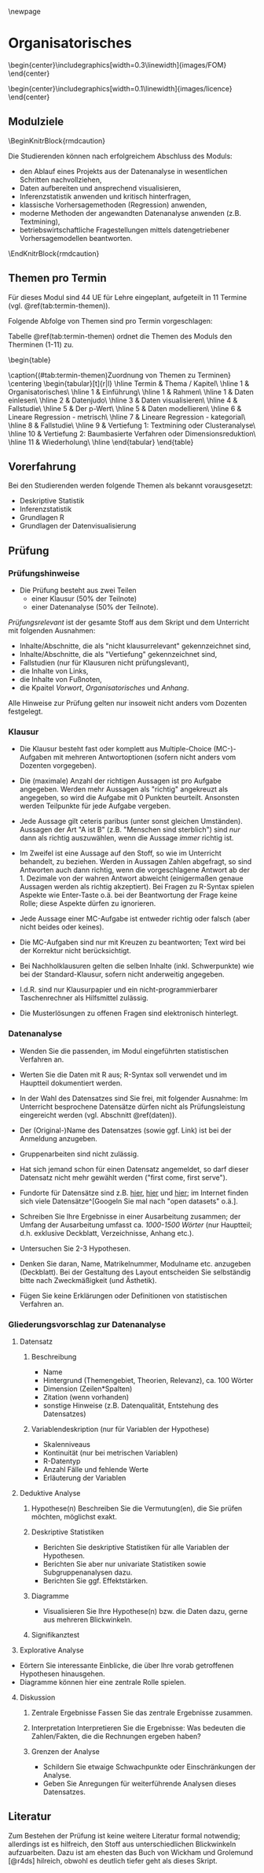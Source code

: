

\newpage
# Organisatorisches


\begin{center}\includegraphics[width=0.3\linewidth]{images/FOM} \end{center}


\begin{center}\includegraphics[width=0.1\linewidth]{images/licence} \end{center}


## Modulziele


\BeginKnitrBlock{rmdcaution}<div class="rmdcaution">Die Studierenden können nach erfolgreichem Abschluss des Moduls:


- den Ablauf eines Projekts aus der Datenanalyse in wesentlichen Schritten nachvollziehen,
-	Daten aufbereiten und ansprechend visualisieren,
-	Inferenzstatistik anwenden und kritisch hinterfragen,
- klassische Vorhersagemethoden (Regression) anwenden,
-	moderne Methoden der angewandten Datenanalyse anwenden (z.B. Textmining),
-	betriebswirtschaftliche Fragestellungen mittels datengetriebener Vorhersagemodellen beantworten.

</div>\EndKnitrBlock{rmdcaution}



## Themen pro Termin

Für dieses Modul sind 44 UE für Lehre eingeplant, aufgeteilt in 11 Termine (vgl. \@ref(tab:termin-themen)).

Folgende Abfolge von Themen sind pro Termin vorgeschlagen:


Tabelle \@ref(tab:termin-themen) ordnet die Themen des Moduls den Therminen (1-11) zu.

\begin{table}

\caption{(\#tab:termin-themen)Zuordnung von Themen zu Terminen}
\centering
\begin{tabular}[t]{r|l}
\hline
Termin & Thema / Kapitel\\
\hline
1 & Organisatorisches\\
\hline
1 & Einführung\\
\hline
1 & Rahmen\\
\hline
1 & Daten einlesen\\
\hline
2 & Datenjudo\\
\hline
3 & Daten visualisieren\\
\hline
4 & Fallstudie\\
\hline
5 & Der p-Wert\\
\hline
5 & Daten modellieren\\
\hline
6 & Lineare Regression - metrisch\\
\hline
7 & Lineare Regression - kategorial\\
\hline
8 & Fallstudie\\
\hline
9 & Vertiefung 1: Textmining oder Clusteranalyse\\
\hline
10 & Vertiefung 2: Baumbasierte Verfahren oder Dimensionsreduktion\\
\hline
11 & Wiederholung\\
\hline
\end{tabular}
\end{table}





          
## Vorerfahrung

Bei den Studierenden werden folgende Themen als bekannt vorausgesetzt:

- Deskriptive Statistik
- Inferenzstatistik
- Grundlagen R
- Grundlagen der Datenvisualisierung
  
## Prüfung

### Prüfungshinweise


- Die Prüfung besteht aus zwei Teilen
    - einer Klausur (50% der Teilnote)
    - einer Datenanalyse (50% der Teilnote).
   
   
   
*Prüfungsrelevant* ist der gesamte Stoff aus dem Skript und dem Unterricht mit folgenden Ausnahmen:

  - Inhalte/Abschnitte, die als "nicht klausurrelevant" gekennzeichnet sind,
  - Inhalte/Abschnitte, die als "Vertiefung" gekennzeichnet sind,
  - Fallstudien (nur für Klausuren nicht prüfungslevant),
  - die Inhalte von Links,
  - die Inhalte von Fußnoten,
  - die Kpaitel *Vorwort*, *Organisatorisches* und *Anhang*.  
  

Alle Hinweise zur Prüfung gelten nur insoweit nicht anders vom Dozenten festgelegt.  
  
### Klausur
  

- Die Klausur besteht fast oder komplett aus Multiple-Choice (MC-)-Aufgaben mit mehreren Antwortoptionen (sofern nicht anders vom Dozenten vorgegeben). 

- Die (maximale) Anzahl der richtigen Aussagen ist pro Aufgabe angegeben. Werden mehr Aussagen als "richtig" angekreuzt als angegeben, so wird die Aufgabe mit 0 Punkten beurteilt. Ansonsten werden Teilpunkte für jede Aufgabe vergeben.

- Jede Aussage gilt ceteris paribus (unter sonst gleichen Umständen). Aussagen der Art "A ist B" (z.B. "Menschen sind sterblich") sind *nur* dann als richtig auszuwählen, wenn die Aussage *immer* richtig ist.

- Im Zweifel ist eine Aussage auf den Stoff, so wie im Unterricht behandelt, zu beziehen.
Werden in Aussagen Zahlen abgefragt, so sind Antworten auch dann richtig, wenn die vorgeschlagene Antwort ab der 1. Dezimale von der wahren Antwort abweicht (einigermaßen genaue Aussagen werden als richtig akzeptiert). Bei Fragen zu R-Syntax spielen Aspekte wie Enter-Taste o.ä. bei der Beantwortung der Frage keine Rolle; diese Aspekte dürfen zu ignorieren.

- Jede Aussage einer MC-Aufgabe ist entweder richtig oder falsch (aber nicht beides oder keines).

- Die MC-Aufgaben sind nur mit Kreuzen zu beantworten; Text wird bei der Korrektur nicht berücksichtigt.

- Bei Nachholklausuren gelten die selben Inhalte (inkl. Schwerpunkte) wie bei der Standard-Klausur, sofern nicht anderweitig angegeben.

- I.d.R. sind nur Klausurpapier und ein nicht-programmierbarer Taschenrechner als Hilfsmittel zulässig.

- Die Musterlösungen zu offenen Fragen sind elektronisch hinterlegt.


### Datenanalyse

- Wenden Sie die passenden, im Modul eingeführten statistischen Verfahren an.

- Werten Sie die Daten mit R aus; R-Syntax soll verwendet und im Hauptteil dokumentiert werden.

- In der Wahl des Datensatzes sind Sie frei, mit folgender Ausnahme: Im Unterricht besprochene Datensätze dürfen nicht als Prüfungsleistung eingereicht werden (vgl. Abschnitt \@ref(daten)).

- Der (Original-)Name des Datensatzes (sowie ggf. Link) ist bei der Anmeldung anzugeben. 

- Gruppenarbeiten sind nicht zulässig.

- Hat sich jemand schon für einen Datensatz angemeldet, so darf dieser Datensatz nicht mehr gewählt werden ("first come, first serve").

- Fundorte für Datensätze sind z.B. [hier](http://www.stat.ufl.edu/~winner/datasets.html), [hier](http://archive.ics.uci.edu/ml/datasets.html) und [hier](http://vincentarelbundock.github.io/Rdatasets/datasets.html); im Internet finden sich viele Datensätze^[Googeln Sie mal nach "open datasets" o.ä.].

- Schreiben Sie Ihre Ergebnisse in einer Ausarbeitung zusammen; der Umfang der Ausarbeitung umfasst ca. *1000-1500 Wörter* (nur Hauptteil; d.h. exklusive Deckblatt, Verzeichnisse, Anhang etc.).

- Untersuchen Sie 2-3 Hypothesen.

- Denken Sie daran, Name, Matrikelnummer, Modulname etc. anzugeben (Deckblatt). Bei der Gestaltung des Layout entscheiden Sie selbständig bitte nach Zweckmäßigkeit (und Ästhetik).

- Fügen Sie keine Erklärungen oder Definitionen von statistischen Verfahren an.


### Gliederungsvorschlag zur Datenanalyse


1. Datensatz

    1. Beschreibung
        - Name
        - Hintergrund (Themengebiet, Theorien, Relevanz), ca. 100 Wörter
        - Dimension (Zeilen*Spalten)
        - Zitation (wenn vorhanden)
        - sonstige Hinweise (z.B. Datenqualität, Entstehung des Datensatzes)

    2. Variablendeskription (nur für Variablen der Hypothese)
    
        - Skalenniveaus
        - Kontinuität (nur bei metrischen Variablen) 
        - R-Datentyp
        - Anzahl Fälle und fehlende Werte
        - Erläuterung der Variablen


2. Deduktive Analyse

    1. Hypothese(n)
           Beschreiben Sie die Vermutung(en), die Sie prüfen möchten, möglichst exakt.

    2. Deskriptive Statistiken
          - Berichten Sie deskriptive Statistiken für alle Variablen der Hypothesen.
          - Berichten Sie aber nur univariate Statistiken sowie Subgruppenanalysen dazu.
          - Berichten Sie ggf. Effektstärken.

    3. Diagramme
        - Visualisieren Sie Ihre Hypothese(n) bzw. die Daten dazu, gerne aus mehreren Blickwinkeln.

    4. Signifikanztest



3. Explorative Analyse

  - Eörtern Sie interessante Einblicke, die über Ihre vorab getroffenen Hypothesen hinausgehen.
  - Diagramme können hier eine zentrale Rolle spielen.

4. Diskussion

    1. Zentrale Ergebnisse
        Fassen Sie das zentrale Ergebnisse zusammen.

    2. Interpretation
        Interpretieren Sie die Ergebnisse: Was bedeuten die Zahlen/Fakten, die die Rechnungen ergeben haben?

    3. Grenzen der Analyse
        - Schildern Sie etwaige Schwachpunkte oder Einschränkungen der Analyse.
        - Geben Sie Anregungen für weiterführende Analysen dieses Datensatzes.
        
## Literatur

Zum Bestehen der Prüfung ist keine weitere Literatur formal notwendig; allerdings ist es hilfreich, den Stoff aus unterschiedlichen Blickwinkeln aufzuarbeiten. 
Dazu ist am ehesten das Buch von Wickham und Grolemund [@r4ds] hilreich, 
obwohl es deutlich tiefer geht als dieses Skript. 


